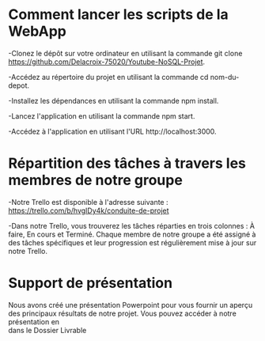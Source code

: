 # Comment lancer les scripts de la WebApp

  -Clonez le dépôt sur votre ordinateur en utilisant la commande git clone https://github.com/Delacroix-75020/Youtube-NoSQL-Projet.
  
  -Accédez au répertoire du projet en utilisant la commande cd nom-du-depot.
  
  -Installez les dépendances en utilisant la commande npm install.
  
  -Lancez l'application en utilisant la commande npm start.
  
  -Accédez à l'application en utilisant l'URL http://localhost:3000.

# Répartition des tâches à travers les membres de notre groupe

  -Notre Trello est disponible à l'adresse suivante : https://trello.com/b/hvgIDy4k/conduite-de-projet

  -Dans notre Trello, vous trouverez les tâches réparties en trois colonnes : À faire, En cours et Terminé. Chaque membre de notre groupe a été assigné à des tâches            spécifiques et leur progression est régulièrement mise à jour sur notre Trello.

# Support de présentation

  Nous avons créé une présentation Powerpoint pour vous fournir un aperçu des principaux résultats de notre projet. Vous pouvez accéder à notre présentation en          
  dans le Dossier Livrable
